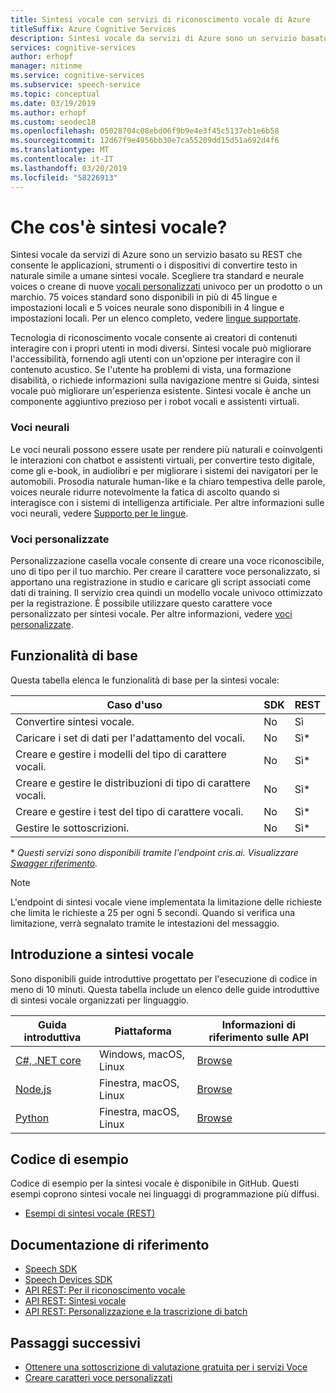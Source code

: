 ```yaml
---
title: Sintesi vocale con servizi di riconoscimento vocale di Azure
titleSuffix: Azure Cognitive Services
description: Sintesi vocale da servizi di Azure sono un servizio basato su REST che consente le applicazioni, strumenti o i dispositivi di convertire testo in naturale simile a umane sintesi vocale. Scegliere tra standard e neurale voices oppure creare la tua voce personalizzato univoco per un prodotto o un marchio. 75 voices standard sono disponibili in più di 45 lingue e impostazioni locali e 5 voices neurale sono disponibili in 4 lingue e impostazioni locali.
services: cognitive-services
author: erhopf
manager: nitinme
ms.service: cognitive-services
ms.subservice: speech-service
ms.topic: conceptual
ms.date: 03/19/2019
ms.author: erhopf
ms.custom: seodec18
ms.openlocfilehash: 05028704c08ebd06f9b9e4e3f45c5137eb1e6b58
ms.sourcegitcommit: 12d67f9e4956bb30e7ca55209dd15d51a692d4f6
ms.translationtype: MT
ms.contentlocale: it-IT
ms.lasthandoff: 03/20/2019
ms.locfileid: "58226913"
---
```

# <a name="what-is-text-to-speech"></a>Che cos'è sintesi vocale?

Sintesi vocale da servizi di Azure sono un servizio basato su REST che consente le applicazioni, strumenti o i dispositivi di convertire testo in naturale simile a umane sintesi vocale. Scegliere tra standard e neurale voices o creane di nuove [vocali personalizzati](#custom-voice-fonts) univoco per un prodotto o un marchio. 75 voices standard sono disponibili in più di 45 lingue e impostazioni locali e 5 voices neurale sono disponibili in 4 lingue e impostazioni locali. Per un elenco completo, vedere [lingue supportate](language-support.md#text-to-speech).

Tecnologia di riconoscimento vocale consente ai creatori di contenuti interagire con i propri utenti in modi diversi. Sintesi vocale può migliorare l'accessibilità, fornendo agli utenti con un'opzione per interagire con il contenuto acustico. Se l'utente ha problemi di vista, una formazione disabilità, o richiede informazioni sulla navigazione mentre si Guida, sintesi vocale può migliorare un'esperienza esistente. Sintesi vocale è anche un componente aggiuntivo prezioso per i robot vocali e assistenti virtuali.

### <a name="neural-voices"></a>Voci neurali

Le voci neurali possono essere usate per rendere più naturali e coinvolgenti le interazioni con chatbot e assistenti virtuali, per convertire testo digitale, come gli e-book, in audiolibri e per migliorare i sistemi dei navigatori per le automobili. Prosodia naturale human-like e la chiaro tempestiva delle parole, voices neurale ridurre notevolmente la fatica di ascolto quando si interagisce con i sistemi di intelligenza artificiale. Per altre informazioni sulle voci neurali, vedere [Supporto per le lingue](language-support.md#text-to-speech).

### <a name="custom-voices"></a>Voci personalizzate

Personalizzazione casella vocale consente di creare una voce riconoscibile, uno di tipo per il tuo marchio. Per creare il carattere voce personalizzato, si apportano una registrazione in studio e caricare gli script associati come dati di training. Il servizio crea quindi un modello vocale univoco ottimizzato per la registrazione. È possibile utilizzare questo carattere voce personalizzato per sintesi vocale. Per altre informazioni, vedere [voci personalizzate](how-to-customize-voice-font.md).

## <a name="core-features"></a>Funzionalità di base

Questa tabella elenca le funzionalità di base per la sintesi vocale:

| Caso d'uso | SDK | REST |
|----------|-----|------|
| Convertire sintesi vocale. | No  | Sì |
| Caricare i set di dati per l'adattamento del vocali. | No  | Sì\* |
| Creare e gestire i modelli del tipo di carattere vocali. | No  | Sì\* |
| Creare e gestire le distribuzioni di tipo di carattere vocali. | No  | Sì\* |
| Creare e gestire i test del tipo di carattere vocali. | No  | Sì\* |
| Gestire le sottoscrizioni. | No  | Sì\* |

\* *Questi servizi sono disponibili tramite l'endpoint cris.ai. Visualizzare [Swagger riferimento](https://westus.cris.ai/swagger/ui/index).*

> [!NOTE]
> L'endpoint di sintesi vocale viene implementata la limitazione delle richieste che limita le richieste a 25 per ogni 5 secondi. Quando si verifica una limitazione, verrà segnalato tramite le intestazioni del messaggio.

## <a name="get-started-with-text-to-speech"></a>Introduzione a sintesi vocale

Sono disponibili guide introduttive progettato per l'esecuzione di codice in meno di 10 minuti. Questa tabella include un elenco delle guide introduttive di sintesi vocale organizzati per linguaggio.

| Guida introduttiva | Piattaforma | Informazioni di riferimento sulle API |
|------------|----------|---------------|
| [C#, .NET core](quickstart-dotnet-text-to-speech.md) | Windows, macOS, Linux | [Browse](https://docs.microsoft.com/azure/cognitive-services/speech-service/rest-apis#text-to-speech-api) |
| [Node.js](quickstart-nodejs-text-to-speech.md) | Finestra, macOS, Linux | [Browse](https://docs.microsoft.com/azure/cognitive-services/speech-service/rest-apis#text-to-speech-api) |
| [Python](quickstart-python-text-to-speech.md) | Finestra, macOS, Linux | [Browse](https://docs.microsoft.com/azure/cognitive-services/speech-service/rest-apis#text-to-speech-api) |

## <a name="sample-code"></a>Codice di esempio

Codice di esempio per la sintesi vocale è disponibile in GitHub. Questi esempi coprono sintesi vocale nei linguaggi di programmazione più diffusi.

* [Esempi di sintesi vocale (REST)](https://github.com/Azure-Samples/Cognitive-Speech-TTS)

## <a name="reference-docs"></a>Documentazione di riferimento

* [Speech SDK](speech-sdk-reference.md)
* [Speech Devices SDK](speech-devices-sdk.md)
* [API REST: Per il riconoscimento vocale](rest-speech-to-text.md)
* [API REST: Sintesi vocale](rest-text-to-speech.md)
* [API REST: Personalizzazione e la trascrizione di batch](https://westus.cris.ai/swagger/ui/index)

## <a name="next-steps"></a>Passaggi successivi

* [Ottenere una sottoscrizione di valutazione gratuita per i servizi Voce](get-started.md)
* [Creare caratteri voce personalizzati](how-to-customize-voice-font.md)
